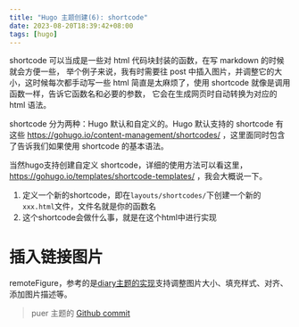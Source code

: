 ```yaml
---
title: "Hugo 主题创建(6): shortcode"
date: 2023-08-20T18:39:42+08:00
tags: [hugo]
---
```


shortcode 可以当成是一些对 html 代码块封装的函数，在写 markdown 的时候就会方便一些，
举个例子来说，我有时需要往 post 中插入图片，并调整它的大小，这时候每次都手动写一些
html 简直是太麻烦了，使用 shortcode 就像是调用函数一样，告诉它函数名和必要的参数，
它会在生成网页时自动转换为对应的 html 语法。

shortcode 分为两种：Hugo 默认和自定义的。Hugo 默认支持的 shortcode 有这些
https://gohugo.io/content-management/shortcodes/
，这里面同时包含了告诉我们如果使用 shortcode 的基本语法。

当然hugo支持创建自定义 shortcode，详细的使用方法可以看这里，
https://gohugo.io/templates/shortcode-templates/
，我会大概说一下。

1. 定义一个新的shortcode，即在`layouts/shortcodes/`下创建一个新的`xxx.html`文件，文件名就是你的函数名
2. 这个shortcode会做什么事，就是在这个html中进行实现

# 插入链接图片 
remoteFigure，参考的是[diary主题的实现](https://github.com/AmazingRise/hugo-theme-diary/wiki/Inserting-Figures)支持调整图片大小、填充样式、对齐、添加图片描述等。

>puer 主题的 [Github commit](https://github.com/wangloo/hugo-theme-puer/commit/0865c662f834fb273c1dfa11f6f30af570c40b3b)


